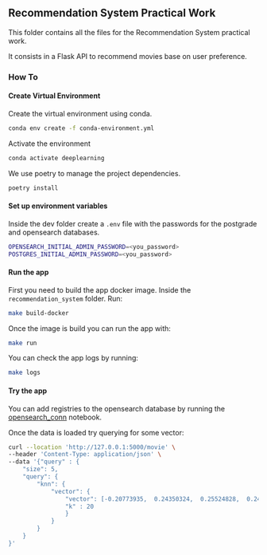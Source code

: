 ## Recommendation System Practical Work

This folder contains all the files for the Recommendation System practical work.

It consists in a Flask API to recommend movies base on user preference.

### How To

#### Create Virtual Environment
Create the virtual environment using conda.
```bash
conda env create -f conda-environment.yml
```
Activate the environment
```bash
conda activate deeplearning
```

We use poetry to manage the project dependencies.
```bash
poetry install
```

#### Set up environment variables
Inside the dev folder create a `.env` file with the passwords for the postgrade and opensearch databases.
```bash
OPENSEARCH_INITIAL_ADMIN_PASSWORD=<you_password>
POSTGRES_INITIAL_ADMIN_PASSWORD=<you_password>
```

#### Run the app
First you need to build the app docker image. Inside the `recommendation_system` folder. Run:
```bash
make build-docker
```
Once the image is build you can run the app with:
```bash
make run
```

You can check the app logs by running:
```bash
make logs
```

#### Try the app
You can add registries to the opensearch database by running the [opensearch_conn](../notebooks/opensearch_conn.ipynb) notebook.

Once the data is loaded try querying for some vector:
```bash
curl --location 'http://127.0.0.1:5000/movie' \
--header 'Content-Type: application/json' \
--data '{"query" : {
    "size": 5,
    "query": {
        "knn": {
            "vector": {
                "vector": [-0.20773935,  0.24350324,  0.25524828,  0.24542136, -0.2526607 ],
                "k" : 20
                }
            }
        }
    }
}'
```
